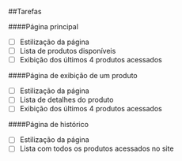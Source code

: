 ##Tarefas

####Página principal
- [ ] Estilização da página
- [ ] Lista de produtos disponíveis
- [ ] Exibição dos últimos 4 produtos acessados

####Página de exibição de um produto
- [ ] Estilização da página
- [ ] Lista de detalhes do produto
- [ ] Exibição dos últimos 4 produtos acessados

####Página de histórico
- [ ] Estilização da página
- [ ] Lista com todos os produtos acessados no site